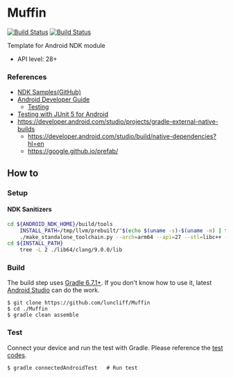 # Muffin

[![Build Status](https://dev.azure.com/luncliff/personal/_apis/build/status/luncliff.Muffin?branchName=master)](https://dev.azure.com/luncliff/personal/_build/latest?definitionId=34&branchName=master) [![Build Status](https://travis-ci.org/luncliff/Muffin.svg?branch=master)](https://travis-ci.org/luncliff/Muffin)

Template for Android NDK module

* API level: 28+

### References

* [NDK Samples(GitHub)](https://github.com/android/ndk-samples)
* [Android Developer Guide](https://developer.android.com/guide)
  * [Testing](https://developer.android.com/training/testing/unit-testing)
* [Testing with JUnit 5 for Android](https://github.com/mannodermaus/android-junit5)
* https://developer.android.com/studio/projects/gradle-external-native-builds
  * https://developer.android.com/studio/build/native-dependencies?hl=en
  * https://google.github.io/prefab/

## How to

### Setup

#### NDK Sanitizers

```bash
cd ${ANDROID_NDK_HOME}/build/tools
    INSTALL_PATH=/tmp/llvm/prebuilt/"$(echo $(uname -s)-$(uname -m) | tr '[:upper:]' '[:lower:]')"
    ./make_standalone_toolchain.py --arch=arm64 --api=27 --stl=libc++ --install-dir=${INSTALL_PATH} --force
cd ${INSTALL_PATH}
    tree -L 2 ./lib64/clang/9.0.0/lib
```

### Build

The build step uses [Gradle 6.7.1+](https://gradle.org/). If you don't know how to use it, latest [Android Studio](https://developer.android.com/studio/) can do the work.   

```console
$ git clone https://github.com/luncliff/Muffin
$ cd ./Muffin
$ gradle clean assemble
```

### Test

Connect your device and run the test with Gradle.
Please reference the [test codes](./android/test/).

```console
$ gradle connectedAndroidTest   # Run test
```
